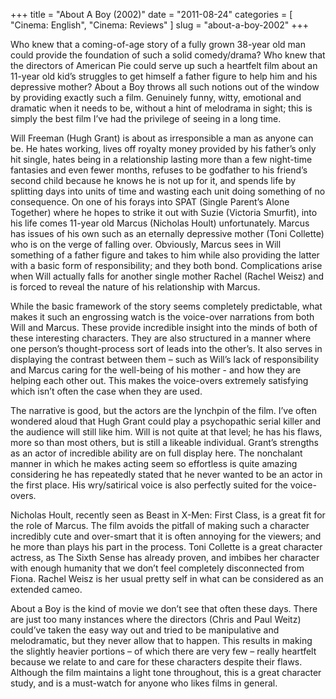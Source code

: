 +++
title = "About A Boy (2002)"
date = "2011-08-24"
categories = [
  "Cinema: English",
  "Cinema: Reviews"
]
slug = "about-a-boy-2002"
+++

Who knew that a coming-of-age story of a fully grown 38-year old man could provide the foundation of such a solid comedy/drama? Who knew that the directors of American Pie could serve up such a heartfelt film about an 11-year old kid’s struggles to get himself a father figure to help him and his depressive mother? About a Boy throws all such notions out of the window by providing exactly such a film. Genuinely funny, witty, emotional and dramatic when it needs to be, without a hint of melodrama in sight; this is simply the best film I’ve had the privilege of seeing in a long time.

Will Freeman (Hugh Grant) is about as irresponsible a man as anyone can be. He hates working, lives off royalty money provided by his father’s only hit single, hates being in a relationship lasting more than a few night-time fantasies and even fewer months, refuses to be godfather to his friend’s second child because he knows he is not up for it, and spends life by splitting days into units of time and wasting each unit doing something of no consequence. On one of his forays into SPAT (Single Parent’s Alone Together) where he hopes to strike it out with Suzie (Victoria Smurfit), into his life comes 11-year old Marcus (Nicholas Hoult) unfortunately. Marcus has issues of his own such as an eternally depressive mother (Toni Collette) who is on the verge of falling over. Obviously, Marcus sees in Will something of a father figure and takes to him while also providing the latter with a basic form of responsibility; and they both bond. Complications arise when Will actually falls for another single mother Rachel (Rachel Weisz) and is forced to reveal the nature of his relationship with Marcus.

While the basic framework of the story seems completely predictable, what makes it such an engrossing watch is the voice-over narrations from both Will and Marcus. These provide incredible insight into the minds of both of these interesting characters. They are also structured in a manner where one person’s thought-process sort of leads into the other’s. It also serves in displaying the contrast between them – such as Will’s lack of responsibility and Marcus caring for the well-being of his mother - and how they are helping each other out. This makes the voice-overs extremely satisfying which isn’t often the case when they are used.

The narrative is good, but the actors are the lynchpin of the film. I’ve often wondered aloud that Hugh Grant could play a psychopathic serial killer and the audience will still like him. Will is not quite at that level; he has his flaws, more so than most others, but is still a likeable individual. Grant’s strengths as an actor of incredible ability are on full display here. The nonchalant manner in which he makes acting seem so effortless is quite amazing considering he has repeatedly stated that he never wanted to be an actor in the first place. His wry/satirical voice is also perfectly suited for the voice-overs.

Nicholas Hoult, recently seen as Beast in X-Men: First Class, is a great fit for the role of Marcus. The film avoids the pitfall of making such a character incredibly cute and over-smart that it is often annoying for the viewers; and he more than plays his part in the process. Toni Collette is a great character actress, as The Sixth Sense has already proven, and imbibes her character with enough humanity that we don’t feel completely disconnected from Fiona. Rachel Weisz is her usual pretty self in what can be considered as an extended cameo.

About a Boy is the kind of movie we don’t see that often these days. There are just too many instances where the directors (Chris and Paul Weitz) could’ve taken the easy way out and tried to be manipulative and melodramatic, but they never allow that to happen. This results in making the slightly heavier portions – of which there are very few – really heartfelt because we relate to and care for these characters despite their flaws. Although the film maintains a light tone throughout, this is a great character study, and is a must-watch for anyone who likes films in general.
